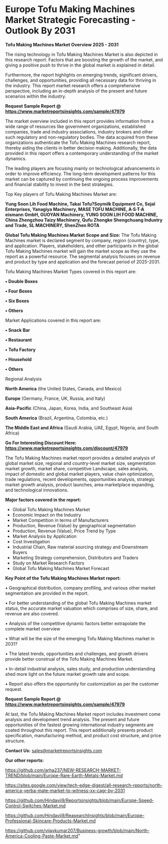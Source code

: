 # Europe Tofu Making Machines Market Strategic Forecasting - Outlook By 2031

<Strong> Tofu Making Machines Market Overview 2025 - 2031</strong>

The rising technology in Tofu Making Machines Market is also depicted in this research report. Factors that are boosting the growth of the market, and giving a positive push to thrive in the global market is explained in detail.

Furthermore, the report highlights on emerging trends, significant drivers, challenges, and opportunities, providing all necessary data for thriving in the industry. This report market research offers a comprehensive perspective, including an in-depth analysis of the present and future scenarios within the industry.

<strong>Request Sample Report @ <a href=https://www.marketreportsinsights.com/sample/47979>https://www.marketreportsinsights.com/sample/47979</a></strong>

The market overview included in this report provides information from a wide range of resources like government organizations, established companies, trade and industry associations, industry brokers and other such regulatory and non-regulatory bodies. The data acquired from these organizations authenticate the Tofu Making Machines research report, thereby aiding the clients in better decision making. Additionally, the data provided in this report offers a contemporary understanding of the market dynamics.

The leading players are focusing mainly on technological advancements in order to improve efficiency. The long-term development patterns for this market can be captured by continuing the ongoing process improvements and financial stability to invest in the best strategies.

Top Key players of Tofu Making Machines Market are:

<strong>Yung Soon Lih Food Machine, Takai Tofu?Soymilk Equipment Co, Sejal Enterprises, Yanagiya Machinery, MASE TOFU MACHINE, A·S·T·A eismann GmbH, GUOYAN Machinery, YUNG SOON LIH FOOD MACHINE, China Zhengzhou Taizy Machinery, Qufu Zhongke Shengchuang Industry and Trade, SL MACHINERY, ShenZhen ROTA</strong>

<strong><b>Global Tofu Making Machines Market Scope and Size:</b></strong>
The Tofu Making Machines market is declared segment by company, region (country), type, and application. Players, stakeholders, and other participants in the global Tofu Making Machines market will gain the market scope as they use the report as a powerful resource. The segmental analysis focuses on revenue and product by type and application and the forecast period of 2025-2031.

Tofu Making Machines Market Types covered in this report are:

<strong>•  Double Boxes

•  Four Boxes

•  Six Boxes

•  Others</strong>

Market Applications covered in this report are:

<strong>•  Snack Bar

•  Restaurant

•  Tofu Factory

•  Household

•  Others</strong> 

Regional Analysis

<strong>North America</strong> (the United States, Canada, and Mexico)

<strong>Europe</strong> (Germany, France, UK, Russia, and Italy)

<strong>Asia-Pacific</strong> (China, Japan, Korea, India, and Southeast Asia)

<strong>South America</strong> (Brazil, Argentina, Colombia, etc.)

<strong>The Middle East and Africa</strong> (Saudi Arabia, UAE, Egypt, Nigeria, and South Africa)

<strong>Go For Interesting Discount Here: <a href=https://www.marketreportsinsights.com/discount/47979>https://www.marketreportsinsights.com/discount/47979</a></strong>

The Tofu Making Machines market report provides a detailed analysis of global market size, regional and country-level market size, segmentation market growth, market share, competitive Landscape, sales analysis, impact of domestic and global market players, value chain optimization, trade regulations, recent developments, opportunities analysis, strategic market growth analysis, product launches, area marketplace expanding, and technological innovations.

<strong><b>Major factors covered in the report:</b></strong>
<ul>
  <li>Global Tofu Making Machines Market </li>
  <li>Economic Impact on the Industry</li>
  <li>Market Competition in terms of Manufacturers</li>
  <li>Production, Revenue (Value) by geographical segmentation</li>
  <li>Production, Revenue (Value), Price Trend by Type</li>
  <li>Market Analysis by Application</li>
  <li>Cost Investigation</li>
  <li>Industrial Chain, Raw material sourcing strategy and Downstream Buyers</li>
  <li>Marketing Strategy comprehension, Distributors and Traders</li>
  <li>Study on Market Research Factors</li>
  <li>Global Tofu Making Machines Market Forecast</li>
</ul>

<strong><b>Key Point of the Tofu Making Machines Market report:</b></strong>

• Geographical distribution, company profiling, and various other market segmentation are provided in the report.

• For better understanding of the global Tofu Making Machines market status, the accurate market valuation which comprises of size, share, and revenue are also covered.

• Analysis of the competitive dynamic factors better extrapolate the complete market overview

• What will be the size of the emerging Tofu Making Machines market in 2031?

• The latest trends, opportunities and challenges, and growth drivers provide better construal of the Tofu Making Machines Market.

• In-detail industrial analysis, sales study, and production understanding shed more light on the future market growth rate and scope.

• Report also offers the opportunity for customization as per the customer request.

<strong>Request Sample Report @ <a href=https://www.marketreportsinsights.com/sample/47979>https://www.marketreportsinsights.com/sample/47979</a></strong>

At last, the Tofu Making Machines Market report includes investment come analysis and development trend analysis. The present and future opportunities of the fastest growing international industry segments are coated throughout this report. This report additionally presents product specification, manufacturing method, and product cost structure, and price structure.

<strong>Contact Us:</strong>
sales@marketreportsinsights.com

<strong>Our other reports:</strong>

<a href=https://github.com/arha237/NEW-RESEARCH-MARKET-TREND/blob/main/Europe-Rare-Earth-Metals-Market.md>https://github.com/arha237/NEW-RESEARCH-MARKET-TREND/blob/main/Europe-Rare-Earth-Metals-Market.md</a>

<a href=https://sites.google.com/view/tech-edge-digest/all-research-reports/north-america-yerba-mate-market-to-witness-xx-cagr-by-2031>https://sites.google.com/view/tech-edge-digest/all-research-reports/north-america-yerba-mate-market-to-witness-xx-cagr-by-2031</a>

<a href=https://github.com/Hindavii9/Reportsinsights/blob/main/Europe-Speed-Control-Switches-Market.md>https://github.com/Hindavii9/Reportsinsights/blob/main/Europe-Speed-Control-Switches-Market.md</a>

<a href=https://github.com/Hindavii9/ReasearchInsights/blob/main/Europe-Professional-Skincare-Products-Market.md>https://github.com/Hindavii9/ReasearchInsights/blob/main/Europe-Professional-Skincare-Products-Market.md</a>

<a href=https://github.com/vijaykumar207/Business-growth/blob/main/North-America-Cooling-Paste-Market.md>https://github.com/vijaykumar207/Business-growth/blob/main/North-America-Cooling-Paste-Market.md</a>"
